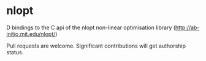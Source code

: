 # nlopt

D bindings to the C api of the nlopt non-linear optimisation library (http://ab-initio.mit.edu/nlopt/)

Pull requests are welcome. Significant contributions will get authorship status.
